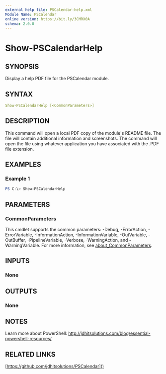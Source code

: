 ```yaml
---
external help file: PSCalendar-help.xml
Module Name: PSCalendar
online version: https://bit.ly/3CMRX0A
schema: 2.0.0
---
```


# Show-PSCalendarHelp

## SYNOPSIS

Display a help PDF file for the PSCalendar module.

## SYNTAX

```yaml
Show-PSCalendarHelp [<CommonParameters>]
```

## DESCRIPTION

This command will open a local PDF copy of the module's README file. The file will contain additional information and screenshots. The command will open the file using whatever application you have associated with the .PDF file extension.

## EXAMPLES

### Example 1

```powershell
PS C:\> Show-PSCalendarHelp
```

## PARAMETERS

### CommonParameters

This cmdlet supports the common parameters: -Debug, -ErrorAction, -ErrorVariable, -InformationAction, -InformationVariable, -OutVariable, -OutBuffer, -PipelineVariable, -Verbose, -WarningAction, and -WarningVariable. For more information, see [about_CommonParameters](http://go.microsoft.com/fwlink/?LinkID=113216).

## INPUTS

### None

## OUTPUTS

### None

## NOTES

Learn more about PowerShell:
http://jdhitsolutions.com/blog/essential-powershell-resources/

## RELATED LINKS

[https://github.com/jdhitsolutions/PSCalendar]()
